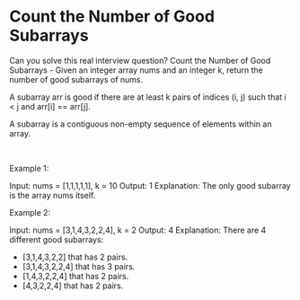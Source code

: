 # Count the Number of Good Subarrays

Can you solve this real interview question? Count the Number of Good Subarrays - Given an integer array nums and an integer k, return the number of good subarrays of nums.

A subarray arr is good if there are at least k pairs of indices (i, j) such that i < j and arr[i] == arr[j].

A subarray is a contiguous non-empty sequence of elements within an array.

 

Example 1:


Input: nums = [1,1,1,1,1], k = 10
Output: 1
Explanation: The only good subarray is the array nums itself.


Example 2:


Input: nums = [3,1,4,3,2,2,4], k = 2
Output: 4
Explanation: There are 4 different good subarrays:
- [3,1,4,3,2,2] that has 2 pairs.
- [3,1,4,3,2,2,4] that has 3 pairs.
- [1,4,3,2,2,4] that has 2 pairs.
- [4,3,2,2,4] that has 2 pairs.
